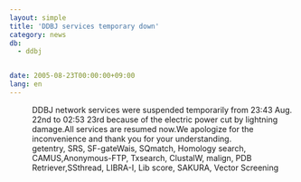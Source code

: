```yaml
---
layout: simple
title: 'DDBJ services temporary down'
category: news
db:
  - ddbj


date: 2005-08-23T00:00:00+09:00
lang: en
---
```


<dd>DDBJ network services were suspended temporarily from 23:43 Aug. 22nd to 02:53 23rd because of the electric power cut by lightning damage.All services are resumed now.We apologize for the inconvenience and thank you for your understanding.
<dd>getentry, SRS, SF-gateWais, SQmatch, Homology search, CAMUS,Anonymous-FTP, Txsearch, ClustalW, malign, PDB Retriever,SSthread, LIBRA-I, Lib score, SAKURA, Vector Screening</dd>
</dd>
